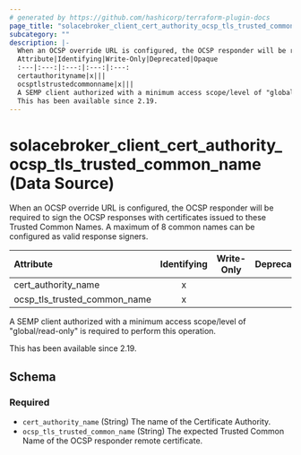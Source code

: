 ```yaml
---
# generated by https://github.com/hashicorp/terraform-plugin-docs
page_title: "solacebroker_client_cert_authority_ocsp_tls_trusted_common_name Data Source - solacebroker"
subcategory: ""
description: |-
  When an OCSP override URL is configured, the OCSP responder will be required to sign the OCSP responses with certificates issued to these Trusted Common Names. A maximum of 8 common names can be configured as valid response signers.
  Attribute|Identifying|Write-Only|Deprecated|Opaque
  :---|:---:|:---:|:---:|:---:
  certauthorityname|x|||
  ocsptlstrustedcommonname|x|||
  A SEMP client authorized with a minimum access scope/level of "global/read-only" is required to perform this operation.
  This has been available since 2.19.
---
```


# solacebroker_client_cert_authority_ocsp_tls_trusted_common_name (Data Source)

When an OCSP override URL is configured, the OCSP responder will be required to sign the OCSP responses with certificates issued to these Trusted Common Names. A maximum of 8 common names can be configured as valid response signers.


Attribute|Identifying|Write-Only|Deprecated|Opaque
:---|:---:|:---:|:---:|:---:
cert_authority_name|x|||
ocsp_tls_trusted_common_name|x|||



A SEMP client authorized with a minimum access scope/level of "global/read-only" is required to perform this operation.

This has been available since 2.19.



<!-- schema generated by tfplugindocs -->
## Schema

### Required

- `cert_authority_name` (String) The name of the Certificate Authority.
- `ocsp_tls_trusted_common_name` (String) The expected Trusted Common Name of the OCSP responder remote certificate.

